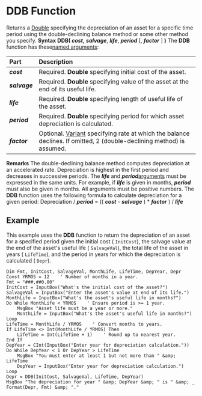 
# DDB Function



Returns a [Double](b8bdf64f-5920-1ae9-16d0-b26d09524a30.md) specifying the depreciation of an asset for a specific time period using the double-declining balance method or some other method you specify.
 **Syntax**
 **DDB( _cost_,** **_salvage_**, **_life_**, **_period_** [, **_factor_** ] **)**
The  **DDB** function has these[named arguments](b8bdf64f-5920-1ae9-16d0-b26d09524a30.md):


|**Part**|**Description**|
|:-----|:-----|
|**_cost_**|Required.  **Double** specifying initial cost of the asset.|
|**_salvage_**|Required.  **Double** specifying value of the asset at the end of its useful life.|
|**_life_**|Required.  **Double** specifying length of useful life of the asset.|
|**_period_**|Required.  **Double** specifying period for which asset depreciation is calculated.|
|**_factor_**|Optional. [Variant](b8bdf64f-5920-1ae9-16d0-b26d09524a30.md) specifying rate at which the balance declines. If omitted, 2 (double-declining method) is assumed.|
 **Remarks**
The double-declining balance method computes depreciation at an accelerated rate. Depreciation is highest in the first period and decreases in successive periods.
The  **_life_** and **_period_**[arguments](b8bdf64f-5920-1ae9-16d0-b26d09524a30.md) must be expressed in the same units. For example, if **_life_** is given in months, **_period_** must also be given in months. All arguments must be positive numbers.
The  **DDB** function uses the following formula to calculate depreciation for a given period:
Depreciation /  **_period_** = (( **_cost_** - **_salvage_** ) * **_factor_** ) / **_life_**

## Example

This example uses the  **DDB** function to return the depreciation of an asset for a specified period given the initial cost ( `InitCost`), the salvage value at the end of the asset's useful life ( `SalvageVal`), the total life of the asset in years ( `LifeTime`), and the period in years for which the depreciation is calculated ( `Depr`).


```
Dim Fmt, InitCost, SalvageVal, MonthLife, LifeTime, DepYear, Depr
Const YRMOS = 12    ' Number of months in a year.
Fmt = "###,##0.00"
InitCost = InputBox("What's the initial cost of the asset?")
SalvageVal = InputBox("Enter the asset's value at end of its life.")
MonthLife = InputBox("What's the asset's useful life in months?")
Do While MonthLife < YRMOS    ' Ensure period is >= 1 year.
    MsgBox "Asset life must be a year or more."
    MonthLife = InputBox("What's the asset's useful life in months?")
Loop
LifeTime = MonthLife / YRMOS    ' Convert months to years.
If LifeTime <> Int(MonthLife / YRMOS) Then
    LifeTime = Int(LifeTime + 1)    ' Round up to nearest year.
End If 
DepYear = CInt(InputBox("Enter year for depreciation calculation."))
Do While DepYear < 1 Or DepYear > LifeTime
    MsgBox "You must enter at least 1 but not more than " &amp; LifeTime
    DepYear = InputBox("Enter year for depreciation calculation.")
Loop
Depr = DDB(InitCost, SalvageVal, LifeTime, DepYear)
MsgBox "The depreciation for year " &amp; DepYear &amp; " is " &amp; _
Format(Depr, Fmt) &amp; "."
```

